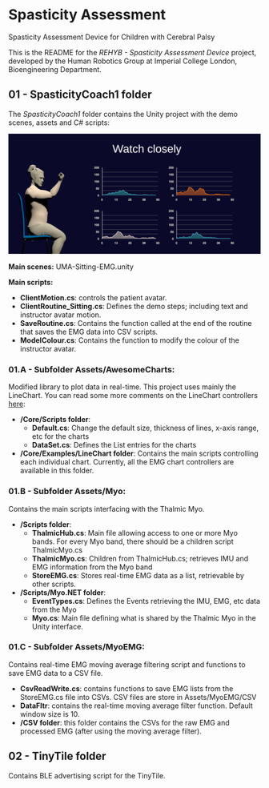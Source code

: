 # Spasticity Assessment
Spasticity Assessment Device for Children with Cerebral Palsy

This is the README for the *REHYB - Spasticity Assessment Device* project, developed by the Human Robotics Group at Imperial College London, Bioengineering Department. 

## 01 - SpasticityCoach1 folder
The *SpasticityCoach1* folder contains the Unity project with the demo scenes, assets and C# scripts:

![Unity EMG Demo](https://github.com/REHYB/SpasticityCoach/blob/master/UnityDemo.PNG)

**Main scenes:** UMA-Sitting-EMG.unity

**Main scripts:**
- **ClientMotion.cs**: controls the patient avatar.
- **ClientRoutine_Sitting.cs**: Defines the demo steps; including text and instructor avatar motion.
- **SaveRoutine.cs**: Contains the function called at the end of the routine that saves the EMG data into CSV scripts.
- **ModelColour.cs**: Contains the function to modify the colour of the instructor avatar.
  
### 01.A - Subfolder Assets/AwesomeCharts:
Modified library to plot data in real-time. This project uses mainly the LineChart. You can read some more comments on the LineChart controllers [here](https://docs.google.com/document/d/1VrCxR2o3_ZQFfntAAjsJKQfnsYi8PoBsLPYp7bbAatE/edit?usp=sharing):
- **/Core/Scripts folder**:
  - **Default.cs**: Change the default size, thickness of lines, x-axis range, etc for the charts
  - **DataSet.cs**: Defines the List<T> entries for the charts
- **/Core/Examples/LineChart folder**:
  Contains the main scripts controlling each individual chart. Currently, all the EMG chart controllers are available in this folder.
  

### 01.B - Subfolder Assets/Myo:
Contains the main scripts interfacing with the Thalmic Myo.
- **/Scripts folder**: 
  - **ThalmicHub.cs**: Main file allowing access to one or more Myo bands. For every Myo band, there should be a children script ThalmicMyo.cs
  - **ThalmicMyo.cs**: Children from ThalmicHub.cs; retrieves IMU and EMG information from the Myo band
  - **StoreEMG.cs**: Stores real-time EMG data as a list, retrievable by other scripts.
- **/Scripts/Myo.NET folder**: 
  - **EventTypes.cs**: Defines the Events retrieving the IMU, EMG, etc data from the Myo
  - **Myo.cs**: Main file defining what is shared by the Thalmic Myo in the Unity interface.

### 01.C - Subfolder Assets/MyoEMG:
Contains real-time EMG moving average filtering script and functions to save EMG data to a CSV file.
- **CsvReadWrite.cs**: contains functions to save EMG lists from the StoreEMG.cs file into CSVs. CSV files are store in Assets/MyoEMG/CSV
- **DataFltr**: contains the real-time moving average filter function. Default window size is 10.
- **/CSV folder**: this folder contains the CSVs for the raw EMG and processed EMG (after using the moving average filter).


## 02 - TinyTile folder
Contains BLE advertising script for the TinyTile.

